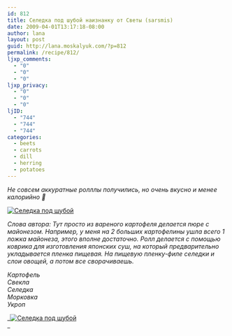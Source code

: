 ```yaml
---
id: 812
title: Cеледка под шубой наизнанку от Светы (sarsmis)
date: 2009-04-01T13:17:18-08:00
author: lana
layout: post
guid: http://lana.moskalyuk.com/?p=812
permalink: /recipe/812/
ljxp_comments:
  - "0"
  - "0"
  - "0"
ljxp_privacy:
  - "0"
  - "0"
  - "0"
ljID:
  - "744"
  - "744"
  - "744"
categories:
  - beets
  - carrots
  - dill
  - herring
  - potatoes
---
```

_Не совсем аккуратные ролллы получились, но очень вкусно и менее калорийно 🙂_

<a class="flickr-image alignnone" title="Cеледка под шубой" rel="flickr-mgr" href="http://www.flickr.com/photos/67405678@N00/3361477525/"><img class="flickr-medium" src="http://farm4.static.flickr.com/3436/3361477525_43f957fe7d.jpg" alt="Cеледка под шубой" /></a>

_Слова автора: Тут просто из вареного картофеля делается пюре с майонезом. Например, у меня на 2 больших картофелины ушла всего 1 ложка майонеза, этого вполне достаточно. Ролл делается с помощью коврика для изготовления японских суш, на который предварительно укладывается пленка пищевая. На пищевую пленку-филе селедки и слои овощей, а потом все сворачиваешь._

_Картофель  
Свекла  
Селедка  
Морковка  
Укроп_

_<a class="flickr-image alignnone" title="Cеледка под шубой" rel="flickr-mgr" href="http://www.flickr.com/photos/67405678@N00/3362292126/"><img class="flickr-medium" src="http://farm4.static.flickr.com/3648/3362292126_3f2edd33f7.jpg" alt="Cеледка под шубой" /></a>  
_